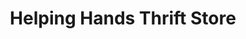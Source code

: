 ---
title: "Helping Hands Thrift Store"
url: /crestview/helping-hands-thrift-store/
shop: Gebrauchtwaren
---